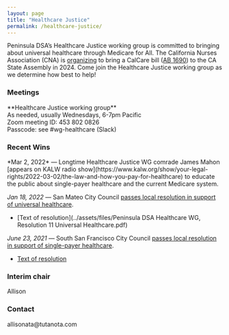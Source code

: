 ```yaml
---
layout: page
title: "Healthcare Justice"
permalink: /healthcare-justice/
---
```

Peninsula DSA’s Healthcare Justice working group is committed to bringing about universal healthcare through Medicare for All. The California Nurses Association (CNA) is [organizing](https://www.nationalnursesunited.org/calcare) to bring a CalCare bill ([AB 1690](https://legiscan.com/CA/text/AB1690/id/2708267#:~:text=This%20bill%20would%20state%20the,every%20resident%20of%20the%20state.)) to the CA State Assembly in 2024. Come join the Healthcare Justice working group as we determine how best to help!


<h3>Meetings</h3>
**Healthcare Justice working group**
<br>As needed, usually Wednesdays, 6-7pm Pacific
<br>Zoom meeting ID: 453 802 0826
<br>Passcode: see #wg-healthcare (Slack)

<h3>Recent Wins</h3>
*Mar 2, 2022* — Longtime Healthcare Justice WG comrade James Mahon [appears on KALW radio show](https://www.kalw.org/show/your-legal-rights/2022-03-02/the-law-and-how-you-pay-for-healthcare) to educate the public about single-payer healthcare and the current Medicare system.

*Jan 18, 2022* — San Mateo City Council [passes local resolution in support of universal healthcare](https://patch.com/california/sanmateo/san-mateo-city-council-signals-support-universal-healthcare).
* [Text of resolution](../assets/files/Peninsula DSA Healthcare WG, Resolution 11 Universal Healthcare.pdf)

*June 23, 2021* — South San Francisco City Council [passes local resolution in support of single-payer healthcare](https://www.smdailyjournal.com/news/local/south-san-francisco-council-supports-single-payer-health-effort/article_db5cb4ec-d7e3-11eb-9efe-6b9ca400d1e6.html).
* [Text of resolution](http://www.medicare4allresolutions.org/wp-content/uploads/2021/08/South-San-Francisco-Reso-127-2021-21-525-2.pdf)

<h3>Interim chair</h3>
Allison

<h3>Contact</h3>
allisonata@tutanota.com
